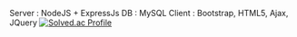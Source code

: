 Server : NodeJS + ExpressJs
DB : MySQL
Client : Bootstrap, HTML5, Ajax, JQuery
[![Solved.ac Profile](http://mazassumnida.wtf/api/generate_badge?boj=OllyDI)](https://solved.ac/OllyDI)<br/>
